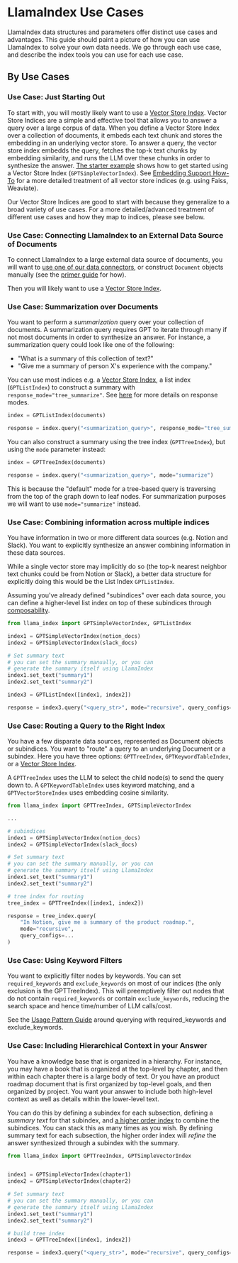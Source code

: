 # LlamaIndex Use Cases
LlamaIndex data structures and parameters offer distinct use cases and advantages.
This guide should paint a picture of how you can use LlamaIndex to solve your own data needs. 
We go through each use case, and describe the index tools you can use for each use case.

## By Use Cases

### Use Case: Just Starting Out
To start with, you will mostly likely want to use a [Vector Store Index](vector-store-index). 
Vector Store Indices
are a simple and effective tool that allows you to answer a query over a large corpus of data.
When you define a Vector Store Index over a collection of documents, it embeds each text chunk and stores the 
embedding in an underlying vector store. To answer a query, the vector store index embedds the query, 
fetches the top-k text chunks by embedding similarity, and runs the LLM over these chunks in order to synthesize the answer.
[The starter example](/getting_started/starter_example.md) shows how to get started using a Vector Store Index
(`GPTSimpleVectorIndex`). See [Embedding Support How-To](/how_to/embeddings.md) for a more detailed treatment of all vector
store indices (e.g. using Faiss, Weaviate).

Our Vector Store Indices are good to start with because they generalize to a broad variety of use cases. 
For a more detailed/advanced treatment of different use cases and how they map to indices, please see below.


### Use Case: Connecting LlamaIndex to an External Data Source of Documents

To connect LlamaIndex to a large external data source of documents, you will want to [use one of our data connectors](/how_to/data_connectors.md), or construct `Document` objects manually (see the [primer guide](/guides/primer.md) for how).

Then you will likely want to use a [Vector Store Index](vector-store-index).


### Use Case: Summarization over Documents

You want to perform a *summarization* query over your collection of documents. A summarization query requires GPT to iterate through many if not most documents in order to synthesize an answer.
For instance, a summarization query could look like one of the following: 
- "What is a summary of this collection of text?"
- "Give me a summary of person X's experience with the company."

You can use most indices e.g. a [Vector Store Index](vector-store-index), a list index (`GPTListIndex`)
to construct a summary with `response_mode="tree_summarize"`. See [here](/guides/usage_pattern.md) for more details on response modes.

```python
index = GPTListIndex(documents)

response = index.query("<summarization_query>", response_mode="tree_summarize")
```

You can also construct a summary using the tree index (`GPTTreeIndex`), but using the `mode` parameter instead:

```python
index = GPTTreeIndex(documents)

response = index.query("<summarization_query>", mode="summarize")
```

This is because the "default" mode for a tree-based query is traversing from the top of the graph down to leaf nodes. For summarization purposes we will want
to use `mode="summarize"` instead.


### Use Case: Combining information across multiple indices

You have information in two or more different data sources (e.g. Notion and Slack). 
You want to explicitly synthesize an answer combining information in these data sources.

While a single vector store may implicitly do so (the top-k nearest neighbor text chunks could be from Notion or Slack), a better data structure for explicitly doing this would be the List Index `GPTListIndex`.

Assuming you've already defined "subindices" over each data source, you can define a higher-level list index on top of these subindices through [composability](/how_to/composability.md).

```python
from llama_index import GPTSimpleVectorIndex, GPTListIndex

index1 = GPTSimpleVectorIndex(notion_docs)
index2 = GPTSimpleVectorIndex(slack_docs)

# Set summary text
# you can set the summary manually, or you can
# generate the summary itself using LlamaIndex
index1.set_text("summary1")
index2.set_text("summary2")

index3 = GPTListIndex([index1, index2])

response = index3.query("<query_str>", mode="recursive", query_configs=...)

```


### Use Case: Routing a Query to the Right Index

You have a few disparate data sources, represented as Document objects
or subindices. You want to "route" a query to an underlying Document or a subindex.
Here you have three options: `GPTTreeIndex`, `GPTKeywordTableIndex`, or a
[Vector Store Index](vector-store-index).

A `GPTTreeIndex` uses the LLM to select the child node(s) to send the query down to.
A `GPTKeywordTableIndex` uses keyword matching, and a `GPTVectorStoreIndex` uses
embedding cosine similarity.

```python
from llama_index import GPTTreeIndex, GPTSimpleVectorIndex

...

# subindices
index1 = GPTSimpleVectorIndex(notion_docs)
index2 = GPTSimpleVectorIndex(slack_docs)

# Set summary text
# you can set the summary manually, or you can
# generate the summary itself using LlamaIndex
index1.set_text("summary1")
index2.set_text("summary2")

# tree index for routing
tree_index = GPTTreeIndex([index1, index2])

response = tree_index.query(
    "In Notion, give me a summary of the product roadmap.",
    mode="recursive",
    query_configs=...
)

```


### Use Case: Using Keyword Filters

You want to explicitly filter nodes by keywords.
You can set `required_keywords` and `exclude_keywords` on most of our indices (the only exclusion is the GPTTreeIndex). This will preemptively filter out nodes that do not contain `required_keywords` or contain `exclude_keywords`, reducing the search space
and hence time/number of LLM calls/cost.

See the [Usage Pattern Guide](/guides/usage_pattern.md) around querying with required_keywords and exclude_keywords.


### Use Case: Including Hierarchical Context in your Answer

You have a knowledge base that is organized in a hierarchy. For instance, you may have a book that is organized at the top-level by chapter, and then within each chapter there is a large body of text. Or you have an product roadmap document that is first organized by top-level goals, and then organized by project. You want your answer to include both high-level context as well as details within the lower-level text.

You can do this by defining a subindex for each subsection, defining a *summary text* for that subindex, and [a higher order index](/how_to/composability.md) to combine the subindices. You can stack this as many times as you wish. By defining summary text for each subsection, the higher order index will *refine* the answer synthesized through a subindex with the summary.

```python
from llama_index import GPTTreeIndex, GPTSimpleVectorIndex


index1 = GPTSimpleVectorIndex(chapter1)
index2 = GPTSimpleVectorIndex(chapter2)

# Set summary text
# you can set the summary manually, or you can
# generate the summary itself using LlamaIndex
index1.set_text("summary1")
index2.set_text("summary2")

# build tree index
index3 = GPTTreeIndex([index1, index2])

response = index3.query("<query_str>", mode="recursive", query_configs=...)

```

